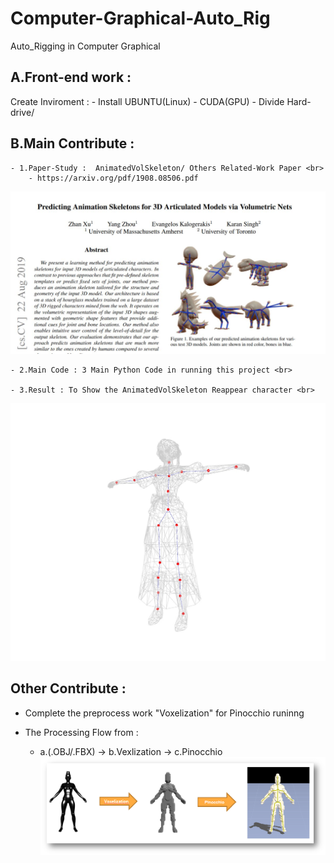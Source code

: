 # Computer-Graphical-Auto_Rig
Auto_Rigging in Computer Graphical


## A.Front-end work : 
Create Inviroment : 
    - Install UBUNTU(Linux)
    - CUDA(GPU)
    - Divide Hard-drive/ 

## B.Main Contribute : 
    - 1.Paper-Study :  AnimatedVolSkeleton/ Others Related-Work Paper <br>
        - https://arxiv.org/pdf/1908.08506.pdf
        
![Paper](Paper.JPG)

    - 2.Main Code : 3 Main Python Code in running this project <br>

    - 3.Result : To Show the AnimatedVolSkeleton Reappear character <br>

![image](AVS.jpg)

## Other Contribute : 
- Complete the preprocess work "Voxelization" for Pinocchio runinng <br>

- The Processing Flow from : 
    - a.(.OBJ/.FBX) -> b.Vexlization -> c.Pinocchio
![image](Auto_Rig.png)

